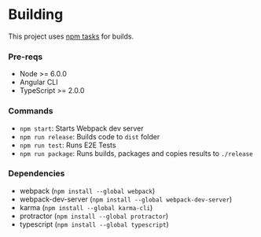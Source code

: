 # Building

This project uses [npm tasks](http://blog.keithcirkel.co.uk/how-to-use-npm-as-a-build-tool/) for builds.

### Pre-reqs

- Node >= 6.0.0
- Angular CLI
- TypeScript >= 2.0.0

### Commands

- `npm start`: Starts Webpack dev server
- `npm run release`: Builds code to `dist` folder
- `npm run test`: Runs E2E Tests
- `npm run package`: Runs builds, packages and copies results to `./release`

### Dependencies

- webpack (`npm install --global webpack`)
- webpack-dev-server (`npm install --global webpack-dev-server`)
- karma (`npm install --global karma-cli`)
- protractor (`npm install --global protractor`)
- typescript (`npm install --global typescript`)
